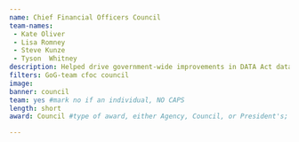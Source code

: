 ```yaml
---
name: Chief Financial Officers Council
team-names: 
 - Kate Oliver
 - Lisa Romney
 - Steve Kunze
 - Tyson  Whitney
description: Helped drive government-wide improvements in DATA Act data quality. Their work improved communication and information sharing between the agency and the agency inspector general, and increased coordination and openness to feedback during the audit and review processes.
filters: GoG-team cfoc council
image:
banner: council
team: yes #mark no if an individual, NO CAPS 
length: short
award: Council #type of award, either Agency, Council, or President's; this is case sensitive so make sure to match the options listed exactly. This section generates the format of the card

---
```

